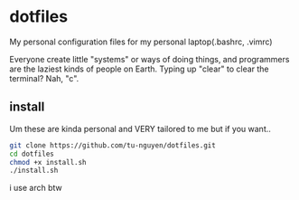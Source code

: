 # dotfiles
My personal configuration files for my personal laptop(.bashrc, .vimrc)

Everyone create little "systems" or ways of doing things, and programmers are the laziest kinds of people on Earth.
Typing up "clear" to clear the terminal? Nah, "c".

## install

Um these are kinda personal and VERY tailored to me but if you want..

```sh
git clone https://github.com/tu-nguyen/dotfiles.git
cd dotfiles
chmod +x install.sh
./install.sh
```

i use arch btw
